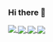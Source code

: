 ### Hi there 👋

<!--
**AndreyKonovalenko/AndreyKonovalenko** is a ✨ _special_ ✨ repository because its `README.md` (this file) appears on your GitHub profile.

Here are some ideas to get you started:

- 🔭 I’m currently working on examinator app
- 🌱 I’m currently learning React, Express.js, Node.js, MongoDB.
- 👯 I’m looking to collaborate on ...
- 🤔 I’m looking for help with ...
- 💬 Ask me about ...
- 📫 How to reach me: ...
- 😄 Pronouns: ...
- ⚡ Fun fact: ...
-->

<a href="https://github.com/anuraghazra/github-readme-stats">
  <img align="top" src="https://github-readme-stats.vercel.app/api/pin/?username=AndreyKonovalenko&repo=examinator" />
  <img align="center" src="https://github-readme-stats.vercel.app/api/top-langs/?username=AndreyKonovalenko&layout=compact" />
  <img align="center" src="https://github-readme-stats.vercel.app/api?username=AndreyKonovalenko" />
</a>
<a href="https://git.io/streak-stats">
  <img align="center" src="http://github-readme-streak-stats.herokuapp.com?user=AndreyKonovalenko&date_format=j%20M%5B%20Y%5D" />
</a>

